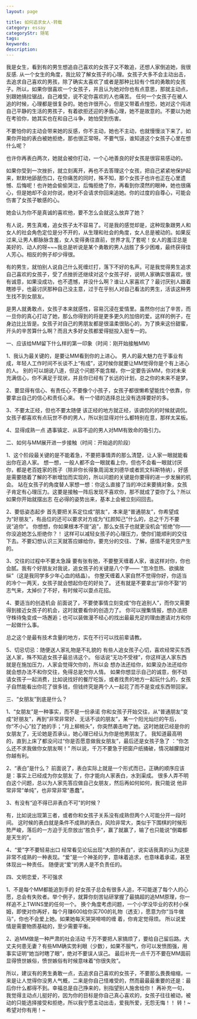 ```yaml
---
layout: page

title: 如何追求女人-转载
category: essay
categoryStr: 随笔
tags:
keywords:
description:
---
```


我是女生，看到有的男生想追自己喜欢的女孩子又不敢追，还想人家倒追她，我很反感. 
从一个女生的角度，我比较了解女孩子的心理。女孩子大多不会主动出击，去追求自己喜欢的男孩，除了确实太喜欢了或者是那种比较有个性的勇敢的女孩子。所以，如果你很喜欢一个女孩子，并且认为她对你也有点意思，那就主动点，别跟她搞拉锯战，自己难受，说不定你喜欢的人也痛苦。 
任何一个女孩子在被人追的时候，心理都是很复杂的。她也许很开心，但是又带着点惶恐，她对这个闯进自己平静的生活的男孩子，有着欲拒还迎的矛盾心理，她不是故意的。不要以为她在考验你，她其实也在和自己斗争，她怕受到伤害。 

不要怕你的主动会带来她的反感，你不主动，她也不主动，也就慢慢淡下来了。如果你开始的表白被她拒绝，那也很正常呀。不要气馁，谁知道这个女孩子心里在想什么呢？ 

也许你再表白两次，她就会被你打动，一个心地善良的好女孩是很容易感动的。 

如果你受到一次挫折，就立刻离开，再也不去答理这个女孩，把自己紧紧地保护起来，默默地舔舐伤口，在你痛苦的同时，殊不知，那个女孩子也许也正在心里遗憾、后悔呢！也许她会偷偷哭泣，后悔拒绝了你，再看到你漠然的眼神，她也很痛心，但是她却不会对你说，绝对不会请求你回来追她。你的过度的自尊心，可能会伤害了女孩子敏感的心。 

她会认为你不是真诚的喜欢他，要不怎么会就这么放弃了她？ 

有人说，男生真难，追女孩子太不容易了。可是我的感觉却是，这种现象跟男人和女人的社会角色定位是分不开的，从生理和社会的角度，女人总是被动的。如果反过来,让男人都脉脉含羞，女人变得勇往直前，世界才乱了套呢！女人的羞涩总是美好的、动人的呀~~~我总是听说是某个勇敢的男人战胜了多少困难，最终获得佳人芳心。相反的例子却少得很。 

有的男生，就怕别人说自己什么死缠烂打，落下不好的名声。可是我觉得男生追求自己喜欢的女孩子，受了点挫折还继续对这个女孩子好，说明人家确实很喜欢，很有诚意，如果没成功，也不遗憾，并没什么啊？谁让人家喜欢了？最讨厌别人跟着瞎掺乎，也最讨厌那种自己没主意，过于在乎别人对自己看法的男生，活该这种男生找不到女朋友。 

是男人就勇敢点，女孩子本来就感性，容易沉浸在爱情里。虽然你付出了辛苦，而一旦你的真心打动了她，那么你得到的将是更多更久的加倍的爱。这样的例子，在身边比比皆是。女孩子对自己的男朋友都是很温柔很贴心的，为了换来这份甜蜜，开头的辛苦算什么啊？而且大多好女孩都爱得挺投入挺专一的。 



一、应该给MM留下什么样的第一印象（时间：刚开始接触MM） 

1、我认为最关键的，是要让MM看到你的上进心。 
男人的最大魅力在于事业有成，年轻人工作时间不长谈不上“有成”，这时候你就要让MM觉得你是个有上进心的人。 
别的可以胡说八道，但这个问题不能含糊，你一定要告诉MM，你对未来充满信心，你不满足于现状，并且你已经有了长远的计划，总之你的未来不是梦。 

2、要显得有信心、有责任心 
不要像个小孩子，女孩子都很懒希望能找个依靠，你要拿出自己的信心和责任心来。 
有一个错的选择总比没有选择要好的多。 

3、不要太正经，但也不要太随便 
该正经的地方就正经，该调侃的的时候就调侃。 
女孩子都喜欢有点玩世不恭的男人，所以别显得对什么都特别在意，那样太呆板。 

4、显得成熟一点 
遇事镇定、从容不迫的男人对MM有致命的吸引力。 

二、如何与MM展开进一步接触（时间：开始追的阶段） 

1、这个阶段最关键的是不能着急，不要把事情弄的那么清楚，让人家一眼就能看出你在追人家。 
想一想，一般人都不会一眼就看上你，但也不会看一眼就讨厌你，都是老百姓家的孩子（除非你长得象周润发刘德华或者凯文科斯特纳），好感是需要随着了解的不断增加而实现的，所以问题的关键是你要得的进一步发展的机会。 
站在女孩子的角度替人家想一想：你这么直接了当的冲过来要搞对象，女孩子肯定有心理压力。这要是接触一阵后发现不喜欢你，那不就成了耍你了么？所以如果你开始就摆出志 
在必得的姿势出来，基本上会被立刻闷回去。 

2、要低姿态起步 
首先要把关系定位成“朋友”，本来是“普通朋友”，你希望成为“好朋友”，有品位的还可以要求对方成为“红颜知己”什么的，总之千万不要说“追你”。 
你想想，你如果根本不提“追”，那么女孩子也就更没机会“拒绝”你——你没追她怎么拒绝你？！ 
这样可以减轻女孩子的心理压力，使你们能顺利的交往下去。不要幻想认识三天就答应嫁给你，要充分的交往、了解，感情不是凭空产生的。 

3、交往的过程中不要太急躁 
要有张有弛，不要整天缠着人家，谁这样对你，你也会腻。我有个好朋友对我说，追女孩子的关键是八个字—— “忽冷忽热、欲擒故纵”（这是我同学多少年心血的结晶）。 
你整天缠着人家自然不觉得你好，你适当的冷个一两天，女孩子就会想起你在的好处了。 
还有就是不要拿出“非你不娶”的志气来，太掉价了不好，有时候可以耍点花招。 

4、要适当的创造机会 
前面说了，不要使事情立刻变成“你在追别人”，而你又需要得到接近女孩子的机会，这时就要看你的创造力了。 
你可以搜集情报，想办法把守株待兔变成一场邂逅；也可以装做漫不经心的找出最最充足的理由邀请对方和你一起做什么事。 

总之这个是最有技术含量的地方，实在不行可以找前辈请教。 

5、切忌切忌：随便送人家礼物是不礼貌的 
有些人追女孩子心切，喜欢经常买东西送人家，殊不知追女孩子最忌讳这个。 
俗话说“无功不受禄”，你这样送人家东西就是在施加压力，人家会觉得欠你的，所以会 想办法还给你，如果没办法还给你就会想办法不和你交往，免得总是欠你人情。 
如果你想显示自己的诚意，倒不妨请女孩子一起消费，比如说找好的餐厅吃饭，或者找贵的地方一起玩什么的，女孩子自然能看出你花了很多钱，但钱终究是两个人一起花了而不是变成东西带回家。 

三、“女朋友”到底是什么？ 

1、“女朋友”是一种事实，而不是一份承诺 
你和女孩子开始交往，从“普通朋友”变成“好朋友”，再到“非常非常好、无话不谈的朋友”，某一个阳光灿烂的午后，你“不小心”拉了她的手；“月上柳梢头”，你突然袭击吻了她。这时她就已经是你的女朋友了，无论她是否承认，她心理已经认为你是他男朋友了。 
我知道最高明的，直到上床了都没问过“你是否愿意做我女朋友”，最后还是女孩子急了 ：“你怎么还不求我做你女朋友啊！” 
所以说，千万不要急于把窗户纸捅破，情况越朦胧对你越有利。 

2、“表白”是什么？ 
前面说了，表白实际上就是一个形式而已，正确的顺序应该是：事实上已经成为你女朋友 了，你才能向人家表白，水到渠成。 很多人弄不明白这个问题，总以为人家先答应做自己女朋友，然后再如何如何，我只能说 
他非常非常“单纯”，也非常非常“愚蠢”。 

3、有没有“迫不得已非表白不可”的时候？ 

有，比如说出现第三者，或者你和女孩子关系没有成熟但两个人可能分开一段时间。 
这时候的表白就是条件不成熟的表白，风险非常大，类似于下围棋的时候形势严峻，落后的一方迫于无奈放出“胜负手”，赢了就赢了，输了也只能说“倒霉都是天生的”。 

4、“爱”字不要轻易出口 
经常看见论坛出现“大胆的表白”，说实话我真的认为这是非常不成熟的一种表现。“爱”是一个神圣的字，意味着追求，也意味着承诺，甚至体现出一种责任。 
随便说“爱”的男人是不负责任的。 

四、文明恋爱，不可强求 

1、不是每个MM都能追到手的 
好女孩子总会有很多人追，不可能遂了每个人的心愿，总会有失败者。举个例子，就算你刻苦钻研掌握了最搞超的追MM原理，你一样追不上TWINS里的任何一个。 
换个角度考虑问题，一个小学没毕业的农村小保姆，即使对你再好，每个月赚600给你买700的礼物（透支），愿意为你“当牛做马”，你也不会爱上她。如果她每天哭哭啼啼的缠 着，你肯定觉得烦。 
所以说爱情是需要物质基础的，至少需要平衡。 

2、追MM做是一种严肃的社会活动 
千万不要把人家搞烦了，要给自己留后路。大丈夫何患无妻？有些MM确实势利眼（少数），如果不服气，你可以发愤图强，用事实证明“她当时瞎了眼”，绝对不要误人误己。 
最后补充一点千万不要在MM面前显得愤世嫉俗，愤世嫉俗有时候意味着“你很失败”。 

所以，建议有的男生勇敢一点，去追求自己喜欢的女孩子，不要那么畏畏缩缩，一来是让人觉得你没男人气概，二来是你自己怪难受的，然而最最最重要的还是：最后你什么都得不到。幸福总是自己挣来的，别指望别人施舍给你！ 
再补充一句，我觉得主动点儿挺好的，因为你的目标是你自己真心喜欢的，女孩子往往被动，被动的只能选择接受和拒绝，所以我宁愿主动出击，爱我所爱，无怨无悔！！ 
转！~ 
希望对你有用！~
